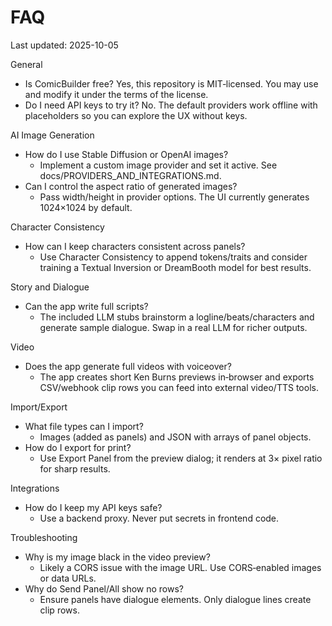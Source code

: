 # FAQ

Last updated: 2025-10-05

General
- Is ComicBuilder free? Yes, this repository is MIT‑licensed. You may use and modify it under the terms of the license.
- Do I need API keys to try it? No. The default providers work offline with placeholders so you can explore the UX without keys.

AI Image Generation
- How do I use Stable Diffusion or OpenAI images?
  - Implement a custom image provider and set it active. See docs/PROVIDERS_AND_INTEGRATIONS.md.
- Can I control the aspect ratio of generated images?
  - Pass width/height in provider options. The UI currently generates 1024×1024 by default.

Character Consistency
- How can I keep characters consistent across panels?
  - Use Character Consistency to append tokens/traits and consider training a Textual Inversion or DreamBooth model for best results.

Story and Dialogue
- Can the app write full scripts?
  - The included LLM stubs brainstorm a logline/beats/characters and generate sample dialogue. Swap in a real LLM for richer outputs.

Video
- Does the app generate full videos with voiceover?
  - The app creates short Ken Burns previews in‑browser and exports CSV/webhook clip rows you can feed into external video/TTS tools.

Import/Export
- What file types can I import?
  - Images (added as panels) and JSON with arrays of panel objects.
- How do I export for print?
  - Use Export Panel from the preview dialog; it renders at 3× pixel ratio for sharp results.

Integrations
- How do I keep my API keys safe?
  - Use a backend proxy. Never put secrets in frontend code.

Troubleshooting
- Why is my image black in the video preview?
  - Likely a CORS issue with the image URL. Use CORS‑enabled images or data URLs.
- Why do Send Panel/All show no rows?
  - Ensure panels have dialogue elements. Only dialogue lines create clip rows.
